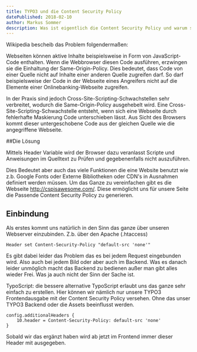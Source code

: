 ```yaml
---
title: TYPO3 und die Content Security Policy
datePublished: 2018-02-10
author: Markus Sommer
description: Was ist eigentlich die Content Security Policy und warum sollte ich sie einsetzen? Eine integration in TYPO3 
---
```


Wikipedia bescheib das Problem folgendermaßen:

Webseiten können aktive Inhalte beispielsweise in Form von JavaScript-Code enthalten. Wenn die Webbrowser diesen Code ausführen, erzwingen sie die Einhaltung der Same-Origin-Policy. Dies bedeutet, dass Code von einer Quelle nicht auf Inhalte einer anderen Quelle zugreifen darf. So darf beispielsweise der Code in der Webseite eines Angreifers nicht auf die Elemente einer Onlinebanking-Webseite zugreifen.

In der Praxis sind jedoch Cross-Site-Scripting-Schwachstellen sehr verbreitet, wodurch die Same-Origin-Policy ausgehebelt wird. Eine Cross-Site-Scripting-Schwachstelle entsteht, wenn sich eine Webseite durch fehlerhafte Maskierung Code unterschieben lässt. Aus Sicht des Browsers kommt dieser untergeschobene Code aus der gleichen Quelle wie die angegriffene Webseite.

##Die Lösung

Mittels Header Variable wird der Browser dazu veranlasst Scripte und Anweisungen im Quelltext zu Prüfen und gegebenenfalls nicht auszuführen.

Dies Bedeutet aber auch das viele Funktionen die eine Website benutzt wie z.b. Google Fonts oder Externe Bibliotheken oder CDN's in Ausnahmen definiert werden müssen. Um das Ganze zu vereinfachen gibt es die Webseite http://cspisawesome.com/. Diese ermöglicht uns für unsere Seite die Passende Content Security Policy zu generieren.

## Einbindung

Als erstes kommt uns natürlich in den Sinn das ganze über unseren Webserver einzubinden. Z.b. über den Apache (.htaccess)

```
Header set Content-Security-Policy "default-src 'none'"
```

Es gibt dabei leider das Problem das es bei jedem Request eingebunden wird. Also auch bei jedem Bild oder aber auch im Backend. Was es danach leider unmöglich macht das Backend zu bedienen außer man gibt alles wieder Frei. Was ja auch nicht der Sinn der Sache ist.

TypoScript: die bessere alternative
TypoScript erlaubt uns das ganze sehr einfach zu erstellen. Hier können wir nämlich nur unsere TYPO3 Frontendausgabe mit der Content Security Policy versehen. Ohne das unser TYPO3 Backend oder die Assets beeinflusst werden.

```
config.additionalHeaders {
    10.header = Content-Security-Policy: default-src 'none'
}
```

Sobald wir das ergänzt haben wird ab jetzt im Frontend immer dieser Header mit ausgegeben.
